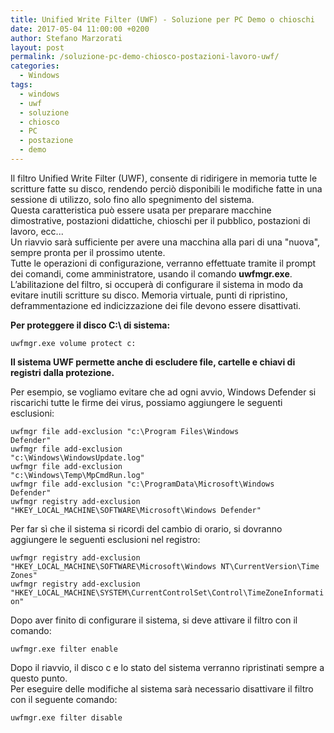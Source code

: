 ```yaml
---
title: Unified Write Filter (UWF) - Soluzione per PC Demo o chioschi
date: 2017-05-04 11:00:00 +0200
author: Stefano Marzorati
layout: post
permalink: /soluzione-pc-demo-chiosco-postazioni-lavoro-uwf/
categories:
  - Windows
tags:
  - windows
  - uwf
  - soluzione
  - chiosco
  - PC
  - postazione
  - demo
---
```

Il filtro Unified Write Filter (UWF), consente di ridirigere in memoria tutte le scritture fatte su disco, rendendo perciò disponibili le modifiche fatte in una sessione di utilizzo, solo fino allo spegnimento del sistema.   
Questa caratteristica può essere usata per preparare macchine dimostrative, postazioni didattiche, chioschi per il pubblico, postazioni di lavoro, ecc...   
Un riavvio sarà sufficiente per avere una macchina alla pari di una "nuova", sempre pronta per il prossimo utente.   
Tutte le operazioni di configurazione, verranno effettuate tramite il prompt dei comandi, come amministratore, usando il comando **uwfmgr.exe**.   
L’abilitazione del filtro, si occuperà di configurare il sistema in modo da evitare inutili scritture su disco. Memoria virtuale, punti di ripristino, deframmentazione ed indicizzazione dei file devono essere disattivati.   

**Per proteggere il disco C:\ di sistema:**   

<code>uwfmgr.exe volume protect c:</code>   

**Il sistema UWF permette anche di escludere file, cartelle e chiavi di registri dalla protezione.**   

Per esempio, se vogliamo evitare che ad ogni avvio, Windows Defender si riscarichi tutte le firme dei virus, possiamo aggiungere le seguenti esclusioni:   

<code>uwfmgr file add-exclusion "c:\Program Files\Windows Defender"</code>   
<code>uwfmgr file add-exclusion "c:\Windows\WindowsUpdate.log"</code>   
<code>uwfmgr file add-exclusion "c:\Windows\Temp\MpCmdRun.log"</code>   
<code>uwfmgr file add-exclusion "c:\ProgramData\Microsoft\Windows Defender"</code>   
<code>uwfmgr registry add-exclusion "HKEY_LOCAL_MACHINE\SOFTWARE\Microsoft\Windows Defender"</code>   

Per far sì che il sistema si ricordi del cambio di orario, si dovranno aggiungere le seguenti esclusioni nel registro:   

<code>uwfmgr registry add-exclusion "HKEY_LOCAL_MACHINE\SOFTWARE\Microsoft\Windows NT\CurrentVersion\Time Zones"</code>   
<code>uwfmgr registry add-exclusion "HKEY_LOCAL_MACHINE\SYSTEM\CurrentControlSet\Control\TimeZoneInformation"</code>   

Dopo aver finito di configurare il sistema, si deve attivare il filtro con il comando:   

<code>uwfmgr.exe filter enable</code>   

Dopo il riavvio, il disco c e lo stato del sistema verranno ripristinati sempre a questo punto.   
Per eseguire delle modifiche al sistema sarà necessario disattivare il filtro con il seguente comando:   

<code>uwfmgr.exe filter disable</code>
